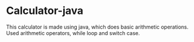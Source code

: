 # Calculator-java
This calculator is made using java, which does basic arithmetic operations. Used arithmetic operators, while loop and switch case.
